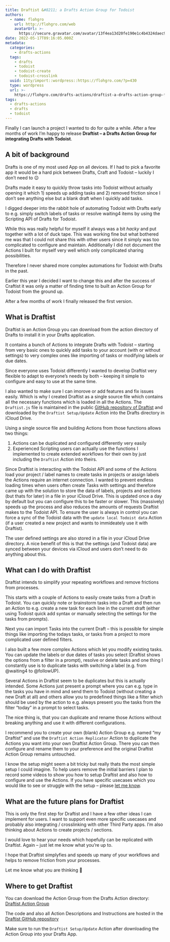 ```yaml
---
title: Draftist &#8211; a Drafts Action Group for Todoist
authors:
  - name: flohgro
    url: http://flohgro.com/web
    avatarUrl: >-
      https://secure.gravatar.com/avatar/13f4ea13d20fe190e1c4b4324daec918?s=96&d=mm&r=g
date: 2022-05-17T09:16:05.000Z
metadata:
  categories:
    - drafts-actions
  tags:
    - drafts
    - todoist
    - todoist-create
    - todoist-crosslink
  uuid: 11ty/import::wordpress::https://flohgro.com/?p=430
  type: wordpress
  url: >-
    https://flohgro.com/drafts-actions/draftist-a-drafts-action-group-for-todoist/
tags:
  - drafts-actions
  - drafts
  - todoist
---
```

Finally I can launch a project I wanted to do for quite a while. After a few months of work I’m happy to release **Draftist – a Drafts Action Group for integrating Drafts with Todoist**.

## A bit of background

Drafts is one of my most used App on all devices. If I had to pick a favorite app it would be a hard pick between Drafts, Craft and Todoist – luckily I don’t need to 😉

Drafts made it easy to quickly throw tasks into Todoist without actually opening it which 1) speeds up adding tasks and 2) removed friction since I don’t see anything else but a blank draft when I quickly add tasks.

I digged deeper into the rabbit hole of automating Todoist with Drafts early to e.g. simply switch labels of tasks or resolve waiting4 items by using the Scripting API of Drafts for Todoist.

While this was really helpful for myself it always was a bit _hacky_ and put together with a lot of duck tape. This was working fine but what bothered me was that I could not share this with other users since it simply was too complicated to configure and maintain. Additionally I did not document the Actions I built for myself very well which only complicated sharing possibilities.

Therefore I never shared more complex automations for Todoist with Drafts in the past.

Earlier this year I decided I want to change this and after the success of Craftist it was only a matter of finding time to built an Action Group for Todoist from the ground up.

After a few months of work I finally released the first version.

## What is Draftist

Draftist is an Action Group you can download from the action directory of Drafts to install it in your Drafts application.

It contains a bunch of Actions to integrate Drafts with Todoist – starting from very basic ones to quickly add tasks to your account (with or without settings) to very complex ones like importing of tasks or modifying labels or due dates.

Since everyone uses Todoist differently I wanted to develop Draftist very flexible to adapt to everyone’s needs by both – keeping it simple to configure and easy to use at the same time.

I also wanted to make sure I can imorove or add features and fix issues easily. Which is why I created Draftist as a single source file which contains all the necessary functions which is loaded in all the Actions. The `Draftist.js` file is maintained in the public [GitHub repository of Draftist](https://github.com/FlohGro-dev/Draftist) and downloaded by the `Draftist Setup/Update` Action into the Drafts directory in iCloud Drive.

Using a single source file and building Actions from those functions allows two things:

1.  Actions can be duplicated and configured differently very easily
2.  Experienced Scripting users can actually use the functions I implemented to create extended workflows for their own by just including the `Draftist` Action into theirs.

Since Draftist is interacting with the Todoist API and some of the Actions load your project / label names to create tasks in projects or assign labels the Actions require an internet connection. I wanted to prevent endless loading times when users often create Tasks with settings and therefore came up with the solution to store the data of labels, projects and sections (but thats for later) in a file in your iCloud Drive. This is updated once a day by default but you can configure this to be faster or slower. This (massively) speeds up the process and also reduces the amounts of requests Draftist makes to the Todoist API. To ensure the user is always in control you can force a sync of the Todoist data with the `update local Todoist data` Action (if a user created a new project and wants to immideately use it with Draftist).

The user defined settings are also stored in a file in your iCloud Drive directory. A nice benefit of this is that the settings (and Todoist data) are synced between your devices via iCloud and users don’t need to do anything about this.

## What can I do with Draftist

Draftist intends to simplify your repeating workflows and remove frictions from processes.

This starts with a couple of Actions to easily create tasks from a Draft in Todoist. You can quickly note or brainstorm tasks into a Draft and then run an Action to e.g. create a new task for each line in the current draft (either using Todoist quick add syntax or manually selecting the settings for the tasks from prompts).

Next you can import Tasks into the current Draft – this is possible for simple things like importing the todays tasks, or tasks from a project to more complicated user defined filters.

I also built a few more complex Actions which let you modify existing tasks. You can update the labels or due dates of tasks you select (Draftist shows the options from a filter in a prompt), resolve or delete tasks and one thing I constantly use is to duplicate tasks with switching a label (e.g. from @waiting4 to @followUP).

Several Actions in Draftist seem to be duplicates but this is actually intended. Some Actions just present a prompt where you can e.g. type in the tasks you have in mind and send them to Todoist (without creating a new Draft at all) and others allow you to predefined things like a filter which should be used by the action to e.g. always present you the tasks from the filter “today” in a prompt to select tasks.

The nice thing is, that you can duplicate and rename those Actions without breaking anything and use it with different configurations.

I recommend you to create your own (blank) Action Group e.g. named “my Draftist” and use the `Draftist Action Replicator` Action to duplicate the Actions you want into your own Draftist Action Group. There you can then configure and rename them to your preference and the original Draftist Action Group remains untouched.

I know the setup might seem a bit tricky but really thats the most simple setup I could imagine. To help users remove the initial barriers I plan to record some videos to show you how to setup Draftist and also how to configure and use the Actions. If you have specific usecases which you would like to see or struggle with the setup – please [let me know](https://flohgro.com/contactme).

## What are the future plans for Draftist

This is only the first step for Draftist and I have a few other ideas I can implement for users. I want to support even more specific usecases and probably also integrating / crosslinking with other Third Party apps. I’m also thinking about Actions to create projects / sections.

I would love to hear your needs which hopefully can be replicated with Draftist. Again – just let me know what you’re up to.

I hope that Draftist simplyfies and speeds up many of your workflows and helps to remove friction from your processes.

Let me know what you are thinking 🚀

## Where to get Draftist

You can download the Action Group from the Drafts Action directory: [Draftist Action Group](https://directory.getdrafts.com/g/1wK)

The code and also all Action Descriptions and Instructions are hosted in the [Draftist GitHub repository](https://github.com/FlohGro-dev/Draftist)

Make sure to run the `Draftist Setup/Update` Action after downloading the Action Group into your Drafts App.